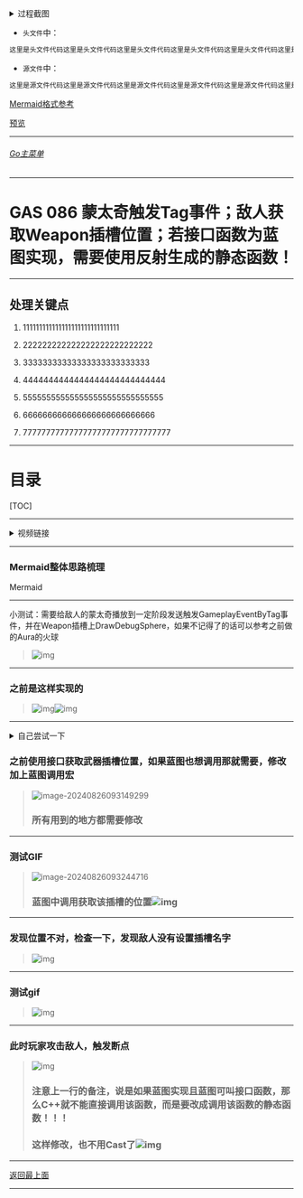 <details>
<summary>过程截图</summary>

>

------

</details>




+ `头文件`中：
```cpp
这里是头文件代码这里是头文件代码这里是头文件代码这里是头文件代码这里是头文件代码这里是头文件代码
```

+ `源文件`中：
```cpp
这里是源文件代码这里是源文件代码这里是源文件代码这里是源文件代码这里是源文件代码这里是源文件代码
```

[Mermaid格式参考](https://github.com/liyunlong618/LiYunLongKnowledgeLibrary/blob/main/Mermaid%E6%A0%BC%E5%BC%8F%E5%8F%82%E8%80%83.md)

[预览](https://github.com/liyunlong618/LiYunLongKnowledgeLibrary/tree/main/UECPP/Models/GAS/GAS_2_Aura)



___________________________________________________________________________________________
###### [Go主菜单](../MainMenu.md)
___________________________________________________________________________________________

# GAS 086 蒙太奇触发Tag事件；敌人获取Weapon插槽位置；若接口函数为蓝图实现，需要使用反射生成的静态函数！

___________________________________________________________________________________________

## 处理关键点

1. 111111111111111111111111111111

2. 222222222222222222222222222

3. 33333333333333333333333333

4. 4444444444444444444444444444

5. 555555555555555555555555555555

6. 666666666666666666666666666

7. 77777777777777777777777777777777

___________________________________________________________________________________________

# 目录


[TOC]


___________________________________________________________________________________________

<details>
<summary>视频链接</summary>

[4. Melee Attack Gameplay Event_哔哩哔哩_bilibili](https://www.bilibili.com/video/BV1JD421E7yC?p=178&vd_source=9e1e64122d802b4f7ab37bd325a89e6c)

------

</details>

___________________________________________________________________________________________

### Mermaid整体思路梳理

Mermaid

___________________________________________________________________________________________

小测试：需要给敌人的蒙太奇播放到一定阶段发送触发GameplayEventByTag事件，并在Weapon插槽上DrawDebugSphere，如果不记得了的话可以参考之前做的Aura的火球

> ![img](https://api2.mubu.com/v3/document_image/25165450_6a19bb9a-298f-4ad5-9ace-8bc93e61720d.png)

------

### 之前是这样实现的

> ![img](https://api2.mubu.com/v3/document_image/25165450_090d02bd-9d2d-4652-c275-a01fec80ac57.png)![img](https://api2.mubu.com/v3/document_image/25165450_1c2ac1a7-35f5-42f8-968c-2fd9ca644775.png)

------

<details>
<summary>自己尝试一下</summary>


>- ### 创建触发Event的Tag![img](https://api2.mubu.com/v3/document_image/25165450_a1a24ff6-fd81-4120-b51a-64a0af31e24d.png)
>
>- ### 蒙太奇中触发，配置![img](https://api2.mubu.com/v3/document_image/25165450_7d5ba998-3897-49cd-a422-57d6cd190da5.png)
>
>- ### GA中调用WaitGameplayEvent![img](https://api2.mubu.com/v3/document_image/25165450_ca0c6a8b-6002-49a8-f234-bc3d6c031eea.png)

------

</details>

### 之前使用接口获取武器插槽位置，如果蓝图也想调用那就需要，修改加上蓝图调用宏

> ![image-20240826093149299](C:\Users\ZGF\AppData\Roaming\Typora\typora-user-images\image-20240826093149299.png)
> ### **所有用到的地方都需要修改**

------

### 测试GIF

> ![image-20240826093244716](C:\Users\ZGF\AppData\Roaming\Typora\typora-user-images\image-20240826093244716.png)
>
> ### 蓝图中调用获取该插槽的位置![img](https://api2.mubu.com/v3/document_image/25165450_61ec60a6-3405-41cc-b8bb-05886727bc18.png)

------

### 发现位置不对，检查一下，发现敌人没有设置插槽名字

> ![img](https://api2.mubu.com/v3/document_image/25165450_0f0630ab-7739-485e-8b10-93d5108795d9.png)

------

### 测试gif

> ![img](https://api2.mubu.com/v3/document_image/25165450_2ff64ff1-fcf0-4d14-a249-ced510a2aa39.png)

------

### 此时玩家攻击敌人，触发断点

> ![img](https://api2.mubu.com/v3/document_image/25165450_558303e4-0bd7-49f3-9471-3cb73f0e27a7.png)
>
> ### 注意上一行的备注，说是如果蓝图实现且蓝图可叫接口函数，那么C++就不能直接调用该函数，而是要改成调用该函数的静态函数！！！
>
> ### 这样修改，也不用Cast了![img](https://api2.mubu.com/v3/document_image/25165450_d4756ea5-d5ad-4de6-e0d6-ba9b9e35fa41.png)


___________________________________________________________________________________________

[返回最上面](#Go主菜单)

___________________________________________________________________________________________